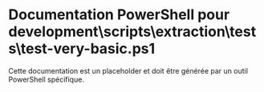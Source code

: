 # Documentation PowerShell pour development\scripts\extraction\tests\test-very-basic.ps1

Cette documentation est un placeholder et doit être générée par un outil PowerShell spécifique.
